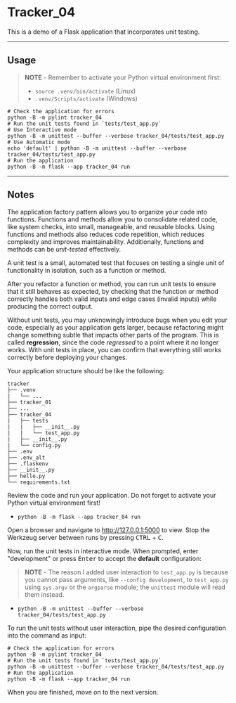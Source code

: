 # Tracker_04

This is a demo of a Flask application that incorporates unit testing.

-----

## Usage

> **NOTE** - Remember to activate your Python virtual environment first:
>
> - `source .venv/bin/activate` (Linux)
> - `.venv/Scripts/activate` (Windows)

```shell
# Check the application for errors
python -B -m pylint tracker_04
# Run the unit tests found in `tests/test_app.py`
# Use Interactive mode
python -B -m unittest --buffer --verbose tracker_04/tests/test_app.py
# Use Automatic mode
echo 'default' | python -B -m unittest --buffer --verbose tracker_04/tests/test_app.py
# Run the application
python -B -m flask --app tracker_04 run
```

-----

## Notes

The application factory pattern allows you to organize your code into functions. Functions and methods allow you to consolidate related code, like system checks, into small, manageable, and reusable blocks. Using functions and methods also reduces code repetition, which reduces complexity and improves maintainability. Additionally, functions and methods can be *unit-tested* effectively.

A unit test is a small, automated test that focuses on testing a single unit of functionality in isolation, such as a function or method.

After you refactor a function or method, you can run unit tests to ensure that it still behaves as expected, by checking that the function or method correctly handles both valid inputs and edge cases (invalid inputs) while producing the correct output.

Without unit tests, you may unknowingly introduce bugs when you edit your code, especially as your application gets larger, because refactoring might change something subtle that impacts other parts of the program. This is called **regression**, since the code *regressed* to a point where it no longer works. With unit tests in place, you can confirm that everything still works correctly before deploying your changes.

Your application structure should be like the following:

```text
tracker
├── .venv
|   └── ...
├── tracker_01
├── ...
├── tracker_04
|   ├── tests
|   |   ├── __init__.py
|   |   └── test_app.py
|   ├── __init__.py
|   └── config.py
├── .env
├── .env_alt
├── .flaskenv
├── __init__.py
├── hello.py
└── requirements.txt
```

Review the code and run your application. Do not forget to activate your Python virtual environment first!

- `python -B -m flask --app tracker_04 run`

Open a browser and navigate to <http://127.0.0.1:5000> to view. Stop the Werkzeug server between runs by pressing <kbd>CTRL</kbd> +  <kbd>C</kbd>.

Now, run the unit tests in interactive mode. When prompted, enter "development" or press <kbd>Enter</kbd> to accept the **default** configuration:

> **NOTE** - The reason I added user interaction to `test_app.py` is because you cannot pass arguments, like `--config development`, to `test_app.py` using `sys.argv` or the `argparse` module; the `unittest` module will read them instead.

- `python -B -m unittest --buffer --verbose tracker_04/tests/test_app.py`

To run the unit tests without user interaction, pipe the desired configuration into the command as input:

```shell
# Check the application for errors
python -B -m pylint tracker_04
# Run the unit tests found in `tests/test_app.py`
python -B -m unittest --buffer --verbose tracker_04/tests/test_app.py
# Run the application
python -B -m flask --app tracker_04 run
```

When you are finished, move on to the next version.
